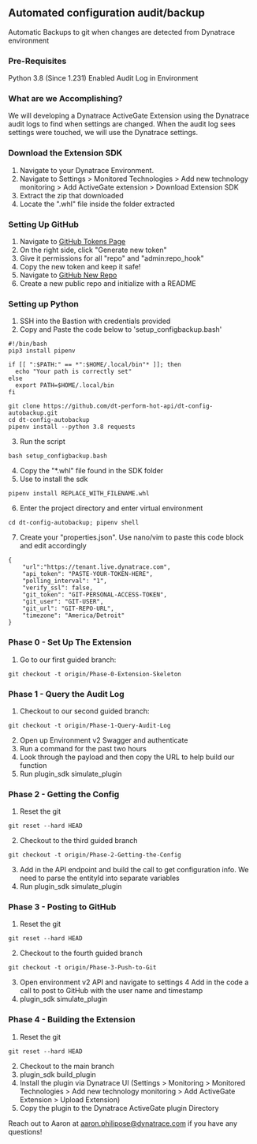 ## Automated configuration audit/backup
Automatic Backups to git when changes are detected from Dynatrace environment

### Pre-Requisites
Python 3.8 (Since 1.231)
Enabled Audit Log in Environment

### What are we Accomplishing?

We will developing a Dynatrace ActiveGate Extension using the Dynatrace audit logs to find when settings are changed. When the audit log sees settings were touched, we will use the Dynatrace settings.

### Download the Extension SDK
1. Navigate to your Dynatrace Environment.
2. Navigate to Settings > Monitored Technologies > Add new technology monitoring > Add ActiveGate extension > Download Extension SDK
3. Extract the zip that downloaded
4. Locate the ".whl" file inside the folder extracted

### Setting Up GitHub
1. Navigate to [GitHub Tokens Page](https://github.com/settings/tokens)
2. On the right side, click "Generate new token"
3. Give it permissions for all "repo" and "admin:repo_hook"
4. Copy the new token and keep it safe!
5. Navigate to [GitHub New Repo](https://github.com/new)
6. Create a new public repo and initialize with a README

### Setting up Python

1. SSH into the Bastion with credentials provided
2. Copy and Paste the code below to 'setup_configbackup.bash'
```
#!/bin/bash
pip3 install pipenv

if [[ ":$PATH:" == *":$HOME/.local/bin"* ]]; then
  echo "Your path is correctly set"
else
  export PATH=$HOME/.local/bin
fi

git clone https://github.com/dt-perform-hot-api/dt-config-autobackup.git
cd dt-config-autobackup
pipenv install --python 3.8 requests

```
3. Run the script
```
bash setup_configbackup.bash
```
4. Copy the "\*.whl" file found in the SDK folder
5. Use  to install the sdk
```
pipenv install REPLACE_WITH_FILENAME.whl
```
6. Enter the project directory and enter virtual environment
```
cd dt-config-autobackup; pipenv shell
```
7. Create your "properties.json". Use nano/vim to paste this code block and edit accordingly
```
{
    "url":"https://tenant.live.dynatrace.com",
    "api_token": "PASTE-YOUR-TOKEN-HERE",
    "polling_interval": "1",
    "verify_ssl": false,
    "git_token": "GIT-PERSONAL-ACCESS-TOKEN",
    "git_user": "GIT-USER",
    "git_url": "GIT-REPO-URL",
    "timezone": "America/Detroit"
}
```

### Phase 0 - Set Up The Extension
1. Go to our first guided branch:
```
git checkout -t origin/Phase-0-Extension-Skeleton
```

### Phase 1 - Query the Audit Log
1. Checkout to our second guided branch:
```
git checkout -t origin/Phase-1-Query-Audit-Log
```
2. Open up Environment v2 Swagger and authenticate
3. Run a command for the past two hours
4. Look through the payload and then copy the URL to help build our function
5. Run plugin_sdk simulate_plugin

### Phase 2 - Getting the Config
1. Reset the git
```
git reset --hard HEAD
```
2. Checkout to the third guided branch
```
git checkout -t origin/Phase-2-Getting-the-Config
```
3. Add in the API endpoint and build the call to get configuration info. We need to parse the entityId into separate variables
4. Run plugin_sdk simulate_plugin


### Phase 3 - Posting to GitHub
1. Reset the git
```
git reset --hard HEAD
```
2. Checkout to the fourth guided branch
```
git checkout -t origin/Phase-3-Push-to-Git
```
3. Open environment v2 API and navigate to settings
4 Add in the code a call to post to GitHub with the user name and timestamp
5. plugin_sdk simulate_plugin

### Phase 4 - Building the Extension
1. Reset the git
```
git reset --hard HEAD
```
2. Checkout to the main branch
3. plugin_sdk build_plugin
4. Install the plugin via Dynatrace UI (Settings > Monitoring > Monitored Technologies > Add new technology monitoring > Add ActiveGate Extension > Upload Extension)
5. Copy the plugin to the Dynatrace ActiveGate plugin Directory

Reach out to Aaron at aaron.philipose@dynatrace.com if you have any questions!
